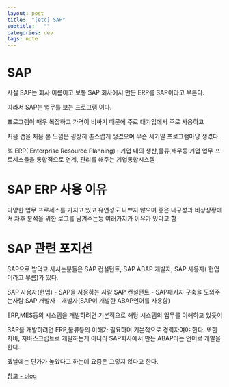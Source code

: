 ```yaml
---
layout: post
title:  "[etc] SAP"
subtitle:   ""
categories: dev
tags: note
--- 
```



# SAP

사실 SAP는 회사 이름이고 보통 SAP 회사에서 만든 ERP를 SAP이라고 부른다.

따라서 SAP는 업무를 보는 프로그램 이다.

프로그램이 매우 복잡하고 가격이 비싸기 때문에 주로 대기업에서 주로 사용하고

처음 쌥을 처음 본 느낌은 굉장히 촌스럽게 생겼으며 무슨 세기말 프로그램마냥 생겼다.

% ERP( Enterprise Resource Planning) : 기업 내의 생산,물류,재무등 기업 업무 프로세스들을 통합적으로 연계, 관리를 해주는 기업통합시스템

# SAP ERP 사용 이유

다양한 업무 프로세스를 가지고 있고 유연성도 나쁘지 않으며 좋은 내구성과 비상상황에서 차후 분석을 위한 로그를 남겨주는등 여러가지가 이유가 있다고 함

# SAP 관련 포지션

SAP으로 밥먹고 사시는분들은
SAP 컨설턴트, SAP ABAP 개발자, SAP 사용자( 현업 이라고 부름)가 있다.

SAP 사용자(현업) - SAP을 사용하는 사람
SAP 컨설턴트 - SAP패키지 구축을 도와주는사람
SAP 개발자 - 개발자(SAP이 개발한 ABAP언어를 사용함)

ERP,MES등의 시스템을 개발하려면 기본적으로 해당 시스템의 업무를 이해하고 있듯이

SAP을 개발하려면 ERP,물류등의 이해가 필요하며 기본적으로 경력자여야 한다.
또한 자바, 자바스크립트로 개발하는게 아니라 SAP회사에서 만든 ABAP라는 언어로 개발을 한다.

옜날에는 단가가 높았다고 하는데 요즘은 그렇지 않다고 한다.





[참고 - blog](https://st03k.tistory.com/entry/SAP-란-무엇일까)

